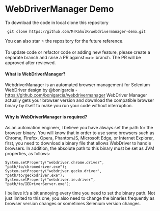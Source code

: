 # WebDriverManager Demo

To download the code in local clone this repository 

``` git clone https://github.com/MrRahulR/webdrivermanager-demo.git```

You can also star ⭐ the repository for the future reference.

To update code or refactor code or adding new feature, please create
a separate branch and raise a PR against ```main``` branch. The PR
will be approved after reviewed. 

#### What is WebDriverManager?
WebdriverManager is an automated browser management for Selenium WebDriver 
design by @bonigarcia -
https://github.com/bonigarcia/webdrivermanager
WebDriver Manager actually gets your browser version and
download the compatible browser binary by itself to make 
you run your code without interruption.

#### Why is WebDriverManager is required?
As an automation engineer, I believe you have always set 
the path for the browser binary. You will know that in 
order to use some browsers such as Chrome, Firefox, 
Opera, PhantomJS, Microsoft Edge, or Internet Explorer, 
first, you need to download a binary file that allows 
WebDriver to handle browsers. In addition, the absolute 
path to this binary must be set as JVM properties, as 
follows:

```
System.setProperty("webdriver.chrome.driver", "path/to/chromedriver.exe");
System.setProperty("webdriver.gecko.driver", "path/to/geckodriver.exe");
System.setProperty("webdriver.ie.driver", "path/to/IEDriverServer.exe");
```


I believe it’s a bit annoying every time you need to set
the binary path. Not just limited to this one, you also
need to change the binaries frequently as browser version
changes or sometimes Selenium version changes.